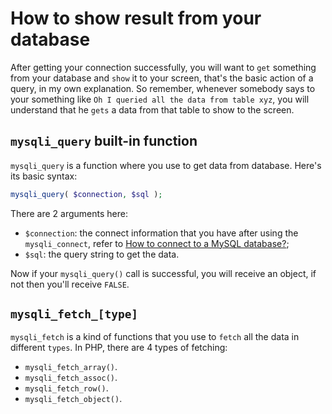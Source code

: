 # How to show result from your database
After getting your connection successfully, you will want to `get` something from your database and `show` it to your screen, that's the basic action of a query, in my own explanation. So remember, whenever somebody says to your something like `Oh I queried all the data from table xyz`, you will understand that he `gets` a data from that table to show to the screen.

## `mysqli_query` built-in function

`mysqli_query` is a function where you use to get data from database. Here's its basic syntax:

```PHP
mysqli_query( $connection, $sql );
```

There are 2 arguments here:
- `$connection`: the connect information that you have after using the `mysqli_connect`, refer to [How to connect to a MySQL database?](/docs/db/db_connect.md);
- `$sql`: the query string to get the data.

Now if your `mysqli_query()` call is successful, you will receive an object, if not then you'll receive `FALSE`.

## `mysqli_fetch_[type]` 
`mysqli_fetch` is a kind of functions that you use to `fetch` all the data in different `types`. In PHP, there are 4 types of fetching:
- `mysqli_fetch_array()`.
- `mysqli_fetch_assoc()`.
- `mysqli_fetch_row()`.
- `mysqli_fetch_object()`.
